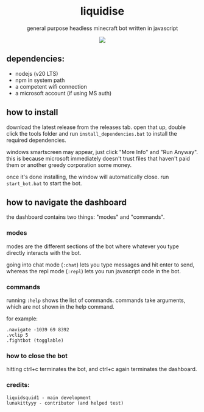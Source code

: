<h1 align="center">liquidise</h1>
<p align="center">general purpose headless minecraft bot written in javascript</p>
<p align="center">
    <img src="https://skillicons.dev/icons?i=js,nodejs,npm" />
</p>

## dependencies:
- nodejs (v20 LTS)
- npm in system path
- a competent wifi connection
- a microsoft account (if using MS auth)

## how to install
download the latest release from the releases tab. open that up, double click the tools folder and run `install_dependencies.bat` to install the required dependencies.

windows smartscreen may appear, just click "More Info" and "Run Anyway". this is because microsoft immediately doesn't trust files that haven't paid them or another greedy corporation some money.

once it's done installing, the window will automatically close. run `start_bot.bat` to start the bot.

## how to navigate the dashboard
the dashboard contains two things: "modes" and "commands".

### modes
modes are the different sections of the bot where whatever you type directly interacts with the bot.

going into chat mode (`:chat`) lets you type messages and hit enter to send, whereas the repl mode (`:repl`) lets you run javascript code in the bot.

### commands
running `:help` shows the list of commands. commands take arguments, which are not shown in the help command.

for example:
```
.navigate -1039 69 8392
.vclip 5
.fightbot (togglable)
```

### how to close the bot
hitting ctrl+c terminates the bot, and ctrl+c again terminates the dashboard.

### credits:
```
liquidsquid1 - main development
lunakittyyy - contributor (and helped test)
```